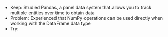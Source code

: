 - Keep: Studied Pandas, a panel data system that allows you to track multiple entities over time to obtain data
- Problem: Experienced that NumPy operations can be used directly when working with the DataFrame data type
- Try: 
